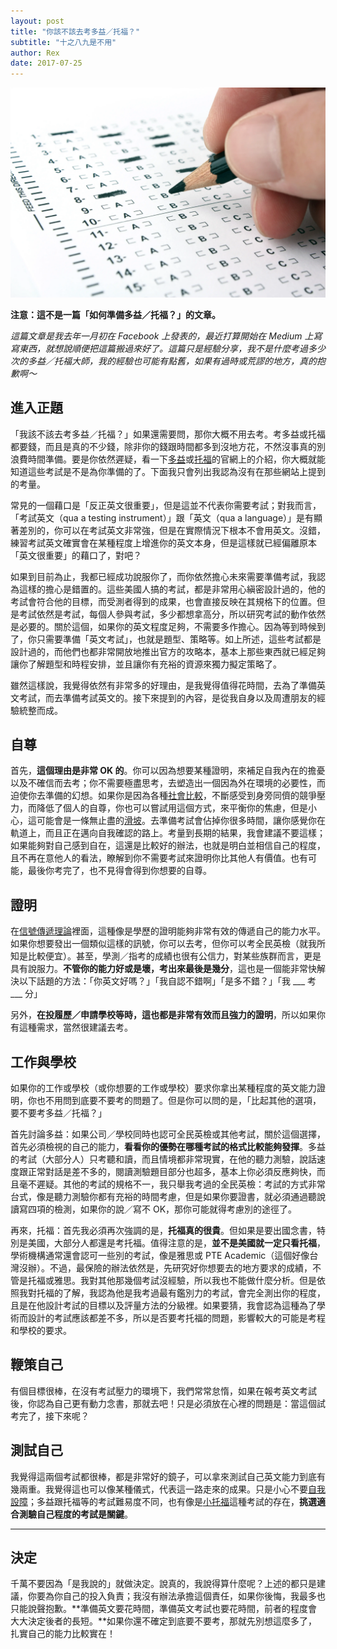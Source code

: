 ```yaml
---
layout: post
title: "你該不該去考多益／托福？"
subtitle: "十之八九是不用"
author: Rex
date: 2017-07-25
---
```


![cover](cover.png)

**注意：這不是一篇「如何準備多益／托福？」的文章。**

*這篇文章是我去年一月初在 Facebook 上發表的，最近打算開始在 Medium 上寫寫東西，就想說順便把這篇搬過來好了。這篇只是經驗分享，我不是什麼考過多少次的多益／托福大師，我的經驗也可能有點舊，如果有過時或荒謬的地方，真的抱歉啊～*

## 進入正題

「我該不該去考多益／托福？」如果還需要問，那你大概不用去考。考多益或托福都要錢，而且是真的不少錢，除非你的錢跟時間都多到沒地方花，不然沒事真的別浪費時間準備。要是你依然遲疑，看一下[多益](https://www.ets.org/toeic/listening_reading/about)或[托福](https://www.ets.org/toefl/ibt/about)的官網上的介紹，你大概就能知道這些考試是不是為你準備的了。下面我只會列出我認為沒有在那些網站上提到的考量。

常見的一個藉口是「反正英文很重要」，但是這並不代表你需要考試；對我而言，「考試英文（qua a testing instrument）」跟「英文（qua a language）」是有顯著差別的，你可以在考試英文非常強，但是在實際情況下根本不會用英文。沒錯，練習考試英文確實會在某種程度上增進你的英文本身，但是這樣就已經偏離原本「英文很重要」的藉口了，對吧？

如果到目前為止，我都已經成功說服你了，而你依然擔心未來需要準備考試，我認為這樣的擔心是錯置的。這些美國人搞的考試，都是非常用心縝密設計過的，他的考試會符合他的目標，而受測者得到的成果，也會直接反映在其規格下的位置。但是考試依然是考試，每個人參與考試，多少都想拿高分，所以研究考試的動作依然是必要的。關於這個，如果你的英文程度足夠，不需要多作擔心。因為等到時候到了，你只需要準備「英文考試」，也就是題型、策略等。如上所述，這些考試都是設計過的，而他們也都非常開放地推出官方的攻略本，基本上那些東西就已經足夠讓你了解題型和時程安排，並且讓你有充裕的資源來獨力擬定策略了。

雖然這樣說，我覺得依然有非常多的好理由，是我覺得值得花時間，去為了準備英文考試，而去準備考試英文的。接下來提到的內容，是從我自身以及周遭朋友的經驗統整而成。

## 自尊

首先，**這個理由是非常 OK 的**。你可以因為想要某種證明，來補足自我內在的擔憂以及不確信而去考；你不需要極盡思考，去塑造出一個因為外在環境的必要性，而迫使你去準備的幻想。如果你是因為各種[社會比較](https://www.wikiwand.com/en/Social_comparison_theory)，不斷感受到身旁同儕的競爭壓力，而降低了個人的自尊，你也可以嘗試用這個方式，來平衡你的焦慮，但是小心，這可能會是一條無止盡的[滑坡](https://www.wikiwand.com/en/Slippery_slope)。去準備考試會佔掉你很多時間，讓你感覺你在軌道上，而且正在邁向自我確認的路上。考量到長期的結果，我會建議不要這樣；如果能夠對自己感到自在，這還是比較好的辦法，也就是明白並相信自己的程度，且不再在意他人的看法，瞭解到你不需要考試來證明你比其他人有價值。也有可能，最後你考完了，也不見得會得到你想要的自尊。

## 證明

在[信號傳遞理論](https://www.wikiwand.com/en/Signalling_(economics))裡面，這種像是學歷的證明能夠非常有效的傳遞自己的能力水平。如果你想要發出一個類似這樣的訊號，你可以去考，但你可以考全民英檢（就我所知是比較便宜）。甚至，學測／指考的成績也很有公信力，對某些族群而言，更是具有說服力。**不管你的能力好或是壞，考出來最後是幾分**，這也是一個能非常快解決以下話題的方法：「你英文好嗎？」「我自認不錯啊」「是多不錯？」「我 \_\_\_ 考 \_\_\_ 分」

另外，**在投履歷／申請學校等時，這也都是非常有效而且強力的證明**，所以如果你有這種需求，當然很建議去考。

## 工作與學校

如果你的工作或學校（或你想要的工作或學校）要求你拿出某種程度的英文能力證明，你也不用問到底要不要考的問題了。但是你可以問的是，「比起其他的選項，要不要考多益／托福？」

首先討論多益：如果公司／學校同時也認可全民英檢或其他考試，關於這個選擇，首先必須檢視的自己的能力，**看看你的優勢在哪種考試的格式比較能夠發揮**。多益的考試（大部分人）只考聽和讀，而且情境都非常現實，在他的聽力測驗，說話速度跟正常對話是差不多的，閱讀測驗題目部分也超多，基本上你必須反應夠快，而且毫不遲疑。其他的考試的規格不一，我只舉我考過的全民英檢：考試的方式非常台式，像是聽力測驗你都有充裕的時間考慮，但是如果你要證書，就必須通過聽說讀寫四項的檢測，如果你的說／寫不 OK，那你可能就得考慮別的途徑了。

再來，托福：首先我必須再次強調的是，**托福真的很貴**。但如果是要出國念書，特別是美國，大部分人都還是考托福。值得注意的是，**並不是美國就一定只看托福**，學術機構通常還會認可一些別的考試，像是雅思或 PTE Academic（這個好像台灣沒辦）。不過，最保險的辦法依然是，先研究好你想要去的地方要求的成績，不管是托福或雅思。我對其他那幾個考試沒經驗，所以我也不能做什麼分析。但是依照我對托福的了解，我認為他是我考過最有鑑別力的考試，會完全測出你的程度，且是在他設計考試的目標以及評量方法的分級裡。如果要猜，我會認為這種為了學術而設計的考試應該都差不多，所以是否要考托福的問題，影響較大的可能是考程和學校的要求。

## 鞭策自己

有個目標很棒，在沒有考試壓力的環境下，我們常常怠惰，如果在報考英文考試後，你認為自己更有動力念書，那就去吧！只是必須放在心裡的問題是：當這個試考完了，接下來呢？

## 測試自己

我覺得這兩個考試都很棒，都是非常好的鏡子，可以拿來測試自己英文能力到底有幾兩重。我覺得這也可以像某種儀式，代表這一路走來的成果。只是小心不要[自我設障](https://www.wikiwand.com/en/Self-handicapping)；多益跟托福等的考試難易度不同，也有像是[小托福](http://www.toefl.com.tw/junior/)這種考試的存在，**挑選適合測驗自己程度的考試是關鍵**。

---

## 決定

千萬不要因為「是我說的」就做決定。說真的，我說得算什麼呢？上述的都只是建議，你要為你自己的投入負責；我沒有辦法承擔這個責任，如果你後悔，我最多也只能說聲抱歉。**準備英文要花時間，準備英文考試也要花時間，前者的程度會大大決定後者的長短。**如果你還不確定到底要不要考，那就先別想這麼多了，扎實自己的能力比較實在！
